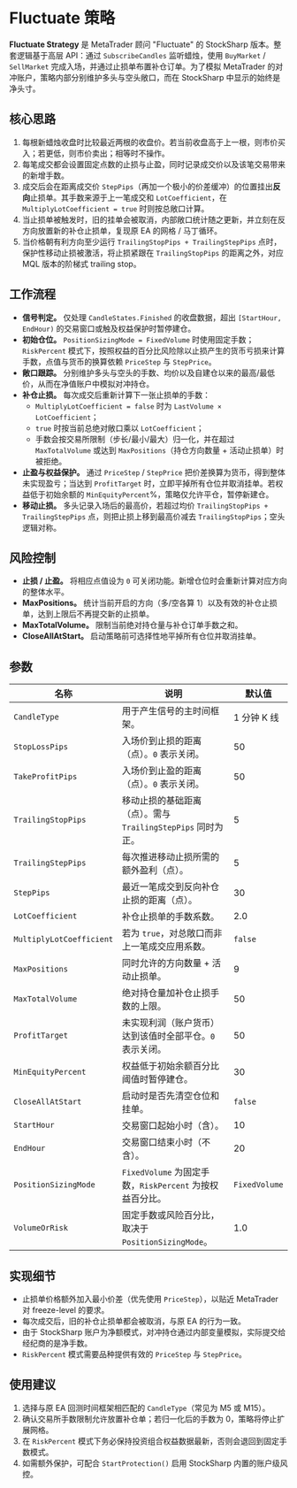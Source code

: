 # Fluctuate 策略

**Fluctuate Strategy** 是 MetaTrader 顾问 "Fluctuate" 的 StockSharp 版本。整套逻辑基于高层 API：通过 `SubscribeCandles` 监听蜡烛，使用 `BuyMarket` / `SellMarket` 完成入场，并通过止损单布置补仓订单。为了模拟 MetaTrader 的对冲账户，策略内部分别维护多头与空头敞口，而在 StockSharp 中显示的始终是净头寸。

## 核心思路

1. 每根新蜡烛收盘时比较最近两根的收盘价。若当前收盘高于上一根，则市价买入；若更低，则市价卖出；相等时不操作。
2. 每笔成交都会设置固定点数的止损与止盈，同时记录成交价以及该笔交易带来的新增手数。
3. 成交后会在距离成交价 `StepPips`（再加一个极小的价差缓冲）的位置挂出**反向**止损单。其手数来源于上一笔成交和 `LotCoefficient`，在 `MultiplyLotCoefficient = true` 时则按总敞口计算。
4. 当止损单被触发时，旧的挂单会被取消，内部敞口统计随之更新，并立刻在反方向放置新的补仓止损单，复现原 EA 的网格 / 马丁循环。
5. 当价格朝有利方向至少运行 `TrailingStopPips + TrailingStepPips` 点时，保护性移动止损被激活，将止损紧跟在 `TrailingStopPips` 的距离之外，对应 MQL 版本的阶梯式 trailing stop。

## 工作流程

- **信号判定。** 仅处理 `CandleStates.Finished` 的收盘数据，超出 `[StartHour, EndHour)` 的交易窗口或触及权益保护时暂停建仓。
- **初始仓位。** `PositionSizingMode = FixedVolume` 时使用固定手数；`RiskPercent` 模式下，按照权益的百分比风险除以止损产生的货币亏损来计算手数，点值与货币的换算依赖 `PriceStep` 与 `StepPrice`。
- **敞口跟踪。** 分别维护多头与空头的手数、均价以及自建仓以来的最高/最低价，从而在净值账户中模拟对冲持仓。
- **补仓止损。** 每次成交后重新计算下一张止损单的手数：
  - `MultiplyLotCoefficient = false` 时为 `LastVolume × LotCoefficient`；
  - `true` 时按当前总绝对敞口乘以 `LotCoefficient`；
  - 手数会按交易所限制（步长/最小/最大）归一化，并在超过 `MaxTotalVolume` 或达到 `MaxPositions`（持仓方向数量 + 活动止损单）时被拒绝。
- **止盈与权益保护。** 通过 `PriceStep` / `StepPrice` 把价差换算为货币，得到整体未实现盈亏；当达到 `ProfitTarget` 时，立即平掉所有仓位并取消挂单。若权益低于初始余额的 `MinEquityPercent`%，策略仅允许平仓，暂停新建仓。
- **移动止损。** 多头记录入场后的最高价，若超过均价 `TrailingStopPips + TrailingStepPips` 点，则把止损上移到最高价减去 `TrailingStopPips`；空头逻辑对称。

## 风险控制

- **止损 / 止盈。** 将相应点值设为 `0` 可关闭功能。新增仓位时会重新计算对应方向的整体水平。
- **MaxPositions。** 统计当前开启的方向（多/空各算 1）以及有效的补仓止损单，达到上限后不再提交新的止损单。
- **MaxTotalVolume。** 限制当前绝对持仓量与补仓订单手数之和。
- **CloseAllAtStart。** 启动策略前可选择性地平掉所有仓位并取消挂单。

## 参数

| 名称 | 说明 | 默认值 |
| --- | --- | --- |
| `CandleType` | 用于产生信号的主时间框架。 | 1 分钟 K 线 |
| `StopLossPips` | 入场价到止损的距离（点）。`0` 表示关闭。 | 50 |
| `TakeProfitPips` | 入场价到止盈的距离（点）。`0` 表示关闭。 | 50 |
| `TrailingStopPips` | 移动止损的基础距离（点）。需与 `TrailingStepPips` 同时为正。 | 5 |
| `TrailingStepPips` | 每次推进移动止损所需的额外盈利（点）。 | 5 |
| `StepPips` | 最近一笔成交到反向补仓止损的距离（点）。 | 30 |
| `LotCoefficient` | 补仓止损单的手数系数。 | 2.0 |
| `MultiplyLotCoefficient` | 若为 `true`，对总敞口而非上一笔成交应用系数。 | `false` |
| `MaxPositions` | 同时允许的方向数量 + 活动止损单。 | 9 |
| `MaxTotalVolume` | 绝对持仓量加补仓止损手数的上限。 | 50 |
| `ProfitTarget` | 未实现利润（账户货币）达到该值时全部平仓。`0` 表示关闭。 | 50 |
| `MinEquityPercent` | 权益低于初始余额百分比阈值时暂停建仓。 | 30 |
| `CloseAllAtStart` | 启动时是否先清空仓位和挂单。 | `false` |
| `StartHour` | 交易窗口起始小时（含）。 | 10 |
| `EndHour` | 交易窗口结束小时（不含）。 | 20 |
| `PositionSizingMode` | `FixedVolume` 为固定手数，`RiskPercent` 为按权益百分比。 | `FixedVolume` |
| `VolumeOrRisk` | 固定手数或风险百分比，取决于 `PositionSizingMode`。 | 1.0 |

## 实现细节

- 止损单价格额外加入最小价差（优先使用 `PriceStep`），以贴近 MetaTrader 对 freeze-level 的要求。
- 每次成交后，旧的补仓止损单都会被取消，与原 EA 的行为一致。
- 由于 StockSharp 账户为净额模式，对冲持仓通过内部变量模拟，实际提交给经纪商的是净手数。
- `RiskPercent` 模式需要品种提供有效的 `PriceStep` 与 `StepPrice`。

## 使用建议

1. 选择与原 EA 回测时间框架相匹配的 `CandleType`（常见为 M5 或 M15）。
2. 确认交易所手数限制允许放置补仓单；若归一化后的手数为 0，策略将停止扩展网格。
3. 在 `RiskPercent` 模式下务必保持投资组合权益数据最新，否则会退回到固定手数模式。
4. 如需额外保护，可配合 `StartProtection()` 启用 StockSharp 内置的账户级风控。
